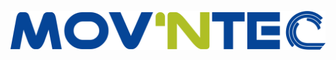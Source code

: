<p align="center">
  <a href="https://www.movntec.com/"><img alt="Movntec" title="Movntec" src="https://github.com/movntec/.github/blob/main/profile/logomovntec.png?raw=true"></a>
</p>

